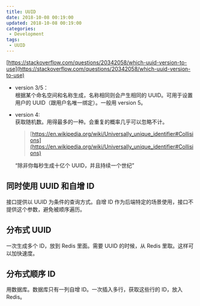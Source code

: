 ```yaml
---
title: UUID
date: 2018-10-08 00:19:00
updated: 2018-10-08 00:19:00
categories:
 - Development
tags:
 - UUID
---
```


[https://stackoverflow.com/questions/20342058/which-uuid-version-to-use](https://stackoverflow.com/questions/20342058/which-uuid-version-to-use)  

- version 3/5：  
    根据某个命名空间和名称生成，名称相同则会产生相同的 UUID。可用于设置用户的 UUID（跟用户名唯一绑定）。一般用 version 5。
- version 4:  
    获取随机数。用得最多的一种。会重复的概率几乎可以忽略不计。  
    > [https://en.wikipedia.org/wiki/Universally_unique_identifier#Collisions](https://en.wikipedia.org/wiki/Universally_unique_identifier#Collisions)  

    “除非你每秒生成十亿个 UUID，并且持续一个世纪”

<!-- more -->

## 同时使用 UUID 和自增 ID

接口提供以 UUID 为条件的查询方式。自增 ID 作为后端特定的场景使用，接口不提供这个参数，避免被顺序遍历。

## 分布式 UUID

一次生成多个 ID，放到 Redis 里面。需要 UUID 的时候，从 Redis 里取。这样可以加快速度。

## 分布式顺序 ID

用数据库。数据库只有一列自增 ID。一次插入多行，获取这些行的 ID，放入 Redis。

